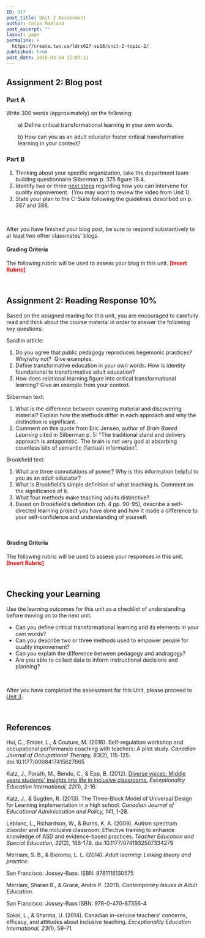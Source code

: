 ```yaml
---
ID: 317
post_title: Unit 2 Assessment
author: Colin Madland
post_excerpt: ""
layout: page
permalink: >
  https://create.twu.ca/ldrs627-su18/unit-2-topic-2/
published: true
post_date: 2018-03-14 12:03:11
---
```

<h2>Assignment 2: Blog post</h2>
<h3>Part A</h3>
Write 300 words (approximately) on the following:
<p style="padding-left: 30px;">a) Define critical transformational learning in your own words.</p>
<p style="padding-left: 30px;">b) How can you as an adult educator foster critical transformative learning in your context?</p>

<h3>Part B</h3>
<ol>
 	<li><span style="font-weight: 400;">Thinking about your specific organization, take the department team building questionnaire Silberman p. 375 figure 18.4. </span></li>
 	<li><span style="font-weight: 400;">Identify two or three </span><a href="https://learn.twu.ca/mod/url/view.php?id=36727"><span style="font-weight: 400;">next steps</span></a><span style="font-weight: 400;"> regarding how you can intervene for quality improvement.  (You may want to review the video from Unit 1).</span></li>
 	<li><span style="font-weight: 400;">State your plan to the C-Suite following the guidelines described on p. 387 and 388.</span></li>
</ol>
&nbsp;

After you have finished your blog post, be sure to respond substantively to at least two other classmates' blogs.
<h4>Grading Criteria</h4>
The following rubric will be used to assess your blog in this unit. <span style="color: #ff0000;"><strong>[Insert Rubric]</strong></span>

&nbsp;
<h2>Assignment 2: Reading Response 10%</h2>
Based on the assigned reading for this unit, you are encouraged to carefully read and think about the course material in order to answer the following key questions:

Sandlin article:
<ol>
 	<li>Do you agree that public pedagogy reproduces hegemonic practices?  Why/why not?  Give examples.</li>
 	<li>Define transformative education in your own words. How is identity foundational to transformative adult education?</li>
 	<li>How does relational learning figure into critical transformational learning? Give an example from your context.</li>
</ol>
Silberman text:
<ol>
 	<li>What is the difference between covering material and discovering material? Explain how the methods differ in each approach and why the distinction is significant.</li>
 	<li>Comment on this quote from Eric Jensen, author of <em>Brain Based Learning</em> cited in Silberman p. 5: “The traditional stand and delivery approach is antagonistic. The brain is not very god at absorbing countless bits of semantic (factual) information”.</li>
</ol>
Brookfield text:
<ol>
 	<li>What are three connotations of power? Why is this information helpful to you as an adult educator?</li>
 	<li>What is Brookfield’s simple definition of what teaching is. Comment on the significance of it.</li>
 	<li>What four methods make teaching adults distinctive?</li>
 	<li>Based on Brookfield’s definition (ch. 4 pp. 90-95), describe a self-directed learning project you have done and how it made a difference to your self-confidence and understanding of yourself.</li>
</ol>
&nbsp;
<h4>Grading Criteria</h4>
The following rubric will be used to assess your responses in this unit. <span style="color: #ff0000;"><strong>[Insert Rubric]</strong></span>

&nbsp;
<h2>Checking your Learning</h2>
Use the learning outcomes for this unit as a checklist of understanding before moving on to the next unit.
<ul>
 	<li>Can you define critical transformational learning and its elements in your own words?</li>
 	<li>Can you describe two or three methods used to empower people for quality improvement?</li>
 	<li>Can you explain the difference between pedagogy and andragogy?</li>
 	<li>Are you able to collect data to inform instructional decisions and planning?</li>
</ul>
&nbsp;

After you have completed the assessment for this Unit, please proceed to <a href="https://create.twu.ca/ldrs627-su18/unit-3/">Unit 3</a>.

&nbsp;
<h2>References</h2>
Hui, C., Snider, L., &amp; Couture, M. (2016). Self-regulation workshop and occupational performance coaching with teachers: A pilot study. <em>Canadian Journal of Occupational Therapy, 83</em>(2), 115-125. doi:10.1177/0008417415627665

Katz, J., Porath, M., Bendu, C., &amp; Epp, B. (2012). <a href="http://ir.lib.uwo.ca/eei/vol22/iss1/2/">Diverse voices: Middle years students' insights into life in inclusive classrooms.</a> <em>Exceptionality Education International, 22</em>(1), 2-16.

Katz, J., &amp; Sugden, R. (2013). The Three-Block Model of Universal Design for Learning implementation in a high school. <em>Canadian Journal of Educational Administration and Policy, 141</em>, 1-28.

Leblanc, L., Richardson, W., &amp; Burns, K. A. (2009). Autism spectrum disorder and the inclusive classroom: Effective training to enhance knowledge of ASD and evidence-based practices. <em>Teacher Education and Special Education, 32</em>(2), 166-179. doi:10.1177/0741932507334279

Merriam, S. B., &amp; Bierema, L. L. (2014). <em>Adult learning: Linking theory and practice</em>.

San Francisco: Jossey-Bass. ISBN: 9781118130575

Merriam, Sharan B., &amp; Grace, Andre P. (2011). <em>Contemporary Issues in Adult Education. </em>

San Francisco: Jossey-Bass ISBN: 978-0-470-87356-4

Sokal, L., &amp; Sharma, U. (2014). Canadian in-service teachers' concerns, efficacy, and attitudes about inclusive teaching. <em>Exceptionality Education International, 23</em>(1), 59-71.
